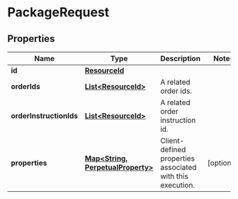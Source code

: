 

# PackageRequest

## Properties

Name | Type | Description | Notes
------------ | ------------- | ------------- | -------------
**id** | [**ResourceId**](ResourceId.md) |  | 
**orderIds** | [**List&lt;ResourceId&gt;**](ResourceId.md) | A related order ids. | 
**orderInstructionIds** | [**List&lt;ResourceId&gt;**](ResourceId.md) | A related order instruction id. | 
**properties** | [**Map&lt;String, PerpetualProperty&gt;**](PerpetualProperty.md) | Client-defined properties associated with this execution. |  [optional]



